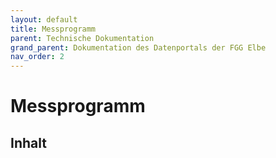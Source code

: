```yaml
---
layout: default
title: Messprogramm
parent: Technische Dokumentation
grand_parent: Dokumentation des Datenportals der FGG Elbe
nav_order: 2
---
```


# Messprogramm

## Inhalt